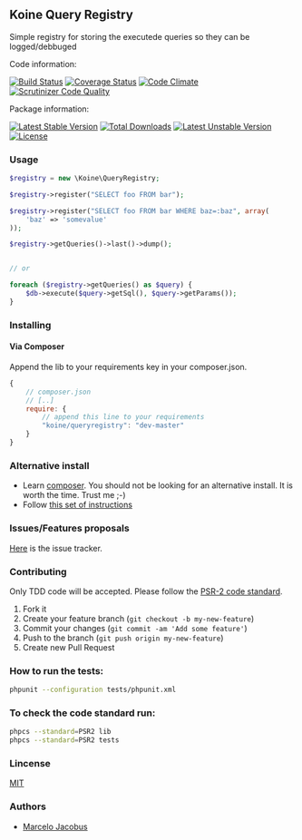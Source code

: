 Koine Query Registry
--------------------------------------------------------------------------------

Simple registry for storing the executede queries so they can be logged/debbuged

Code information:

[![Build Status](https://travis-ci.org/koinephp/QueryRegistry.png?branch=master)](https://travis-ci.org/koinephp/QueryRegistry)
[![Coverage Status](https://coveralls.io/repos/koinephp/QueryRegistry/badge.png)](https://coveralls.io/r/koinephp/QueryRegistry)
[![Code Climate](https://codeclimate.com/github/koinephp/QueryRegistry.png)](https://codeclimate.com/github/koinephp/QueryRegistry)
[![Scrutinizer Code Quality](https://scrutinizer-ci.com/g/koinephp/QueryRegistry/badges/quality-score.png?b=master)](https://scrutinizer-ci.com/g/koinephp/QueryRegistry/?branch=master)

Package information:

[![Latest Stable Version](https://poser.pugx.org/koine/queryregistry/v/stable.svg)](https://packagist.org/packages/koine/queryregistry)
[![Total Downloads](https://poser.pugx.org/koine/queryregistry/downloads.svg)](https://packagist.org/packages/koine/queryregistry)
[![Latest Unstable Version](https://poser.pugx.org/koine/queryregistry/v/unstable.svg)](https://packagist.org/packages/koine/queryregistry)
[![License](https://poser.pugx.org/koine/queryregistry/license.svg)](https://packagist.org/packages/koine/queryregistry)

### Usage

```php
$registry = new \Koine\QueryRegistry;

$registry->register("SELECT foo FROM bar");

$registry->register("SELECT foo FROM bar WHERE baz=:baz", array(
    'baz' => 'somevalue'
));

$registry->getQueries()->last()->dump();


// or

foreach ($registry->getQueries() as $query) {
    $db->execute($query->getSql(), $query->getParams());
}
```

### Installing

#### Via Composer
Append the lib to your requirements key in your composer.json.

```javascript
{
    // composer.json
    // [..]
    require: {
        // append this line to your requirements
        "koine/queryregistry": "dev-master"
    }
}
```

### Alternative install
- Learn [composer](https://getcomposer.org). You should not be looking for an alternative install. It is worth the time. Trust me ;-)
- Follow [this set of instructions](#installing-via-composer)

### Issues/Features proposals

[Here](https://github.com/koinephp/QueryRegistry/issues) is the issue tracker.

### Contributing

Only TDD code will be accepted. Please follow the [PSR-2 code standard](https://github.com/php-fig/fig-standards/blob/master/accepted/PSR-2-coding-style-guide.md).

1. Fork it
2. Create your feature branch (`git checkout -b my-new-feature`)
3. Commit your changes (`git commit -am 'Add some feature'`)
4. Push to the branch (`git push origin my-new-feature`)
5. Create new Pull Request

### How to run the tests:

```bash
phpunit --configuration tests/phpunit.xml
```

### To check the code standard run:

```bash
phpcs --standard=PSR2 lib
phpcs --standard=PSR2 tests
```

### Lincense
[MIT](MIT-LICENSE)

### Authors

- [Marcelo Jacobus](https://github.com/mjacobus)
